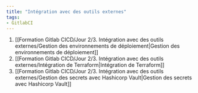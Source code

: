 ```yaml
---
title: "Intégration avec des outils externes"
tags:
- GitlabCI
---
```


1. [[Formation Gitlab CICD/Jour 2/3. Intégration avec des outils externes/Gestion des environnements de déploiement|Gestion des environnements de déploiement]]
2. [[Formation Gitlab CICD/Jour 2/3. Intégration avec des outils externes/Intégration de Terraform|Intégration de Terraform]]
3. [[Formation Gitlab CICD/Jour 2/3. Intégration avec des outils externes/Gestion des secrets avec Hashicorp Vault|Gestion des secrets avec Hashicorp Vault]]
